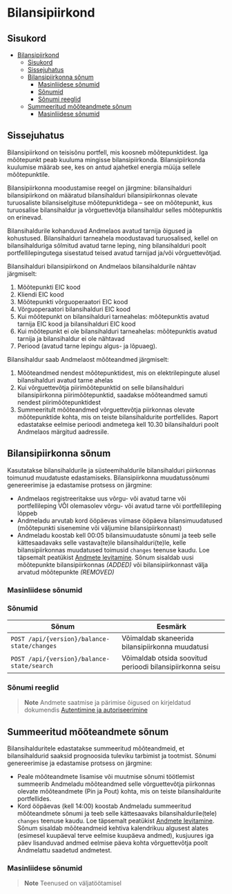 # Bilansipiirkond

## Sisukord

- [Bilansipiirkond](#bilansipiirkond)
  - [Sisukord](#sisukord)
  - [Sissejuhatus](#sissejuhatus)
  - [Bilansipiirkonna sõnum](#bilansipiirkonna-sõnum)
    - [Masinliidese sõnumid](#masinliidese-sõnumid)
    - [Sõnumid](#sõnumid)
    - [Sõnumi reeglid](#sõnumi-reeglid)
  - [Summeeritud mõõteandmete sõnum](#summeeritud-mõõteandmete-sõnum)
    - [Masinliidese sõnumid](#masinliidese-sõnumid-1)

## Sissejuhatus

Bilansipiirkond on teisisõnu portfell, mis koosneb mõõtepunktidest. Iga mõõtepunkt peab kuuluma mingisse bilansipiirkonda. Bilansipiirkonda kuulumise määrab see, kes on antud ajahetkel energia müüja sellele mõõtepunktile.

Bilansipiirkonna moodustamise reegel on järgmine: bilansihalduri bilansipiirkond on määratud bilansihalduri bilansipiirkonnas olevate turuosaliste bilansiselgituse mõõtepunktidega – see on mõõtepunkt, kus turuosalise bilansihaldur ja võrguettevõtja bilansihaldur selles mõõtepunktis on erinevad.

Bilansihaldurile kohanduvad Andmelaos avatud tarnija õigused ja kohustused. Bilansihalduri tarneahela moodustavad turuosalised, kellel on bilansihalduriga sõlmitud avatud tarne leping, ning bilansihalduri poolt portfellilepingutega sisestatud teised avatud tarnijad ja/või võrguettevõtjad.

Bilansihalduri bilansipiirkond on Andmelaos bilansihaldurile nähtav järgmiselt:

1. Mõõtepunkti EIC kood
2. Kliendi EIC kood
3. Mõõtepunkti võrguoperaatori EIC kood
4. Võrguoperaatori bilansihalduri EIC kood
5. Kui mõõtepunkt on bilansihalduri tarneahelas: mõõtepunktis avatud tarnija EIC kood ja bilansihalduri EIC kood
6. Kui mõõtepunkt ei ole bilansihalduri tarneahelas: mõõtepunktis avatud tarnija ja bilansihaldur ei ole nähtavad
7. Periood (avatud tarne lepingu algus- ja lõpuaeg).

Bilansihaldur saab Andmelaost mõõteandmed järgmiselt:

1. Mõõteandmed nendest mõõtepunktidest, mis on elektrilepingute alusel bilansihalduri avatud tarne ahelas
2. Kui võrguettevõtja piirimõõtepunktid on selle bilansihalduri bilansipiirkonna piirimõõtepunktid, saadakse mõõteandmed samuti nendest piirimõõtepunktidest
3. Summeeritult mõõteandmed võrguettevõtja piirkonnas olevate mõõtepunktide kohta, mis on teiste bilansihaldurite portfellides. Raport edastatakse eelmise perioodi andmetega kell 10.30 bilansihalduri poolt Andmelaos märgitud aadressile.

## Bilansipiirkonna sõnum

Kasutatakse bilansihaldurile ja süsteemihaldurile bilansihalduri piirkonnas toimunud muudatuste edastamiseks. Bilansipiirkonna muudatussõnumi genereerimise ja edastamise protsess on järgmine:

- Andmelaos registreeritakse uus võrgu- või avatud tarne või portfellileping VÕI olemasolev võrgu- või avatud tarne või portfellileping lõppeb
- Andmeladu arvutab kord ööpäevas viimase ööpäeva bilansimuudatused (mõõtepunkti sisenemine või väljumine bilansipiirkonnast)
- Andmeladu koostab kell 00:05 bilansimuudatuste sõnumi ja teeb selle kättesaadavaks selle vastava(te)le bilansihalduri(te)le, kelle bilansipiirkonnas muudatused toimusid `changes` teenuse kaudu. Loe täpsemalt peatükist [Andmete levitamine](30-andmete-levitamine.md). Sõnum sisaldab uusi mõõtepunkte bilansipiirkonnas *(ADDED)* või bilansipiirkonnast välja arvatud mõõtepunkte *(REMOVED)*

### Masinliidese sõnumid

### Sõnumid

| Sõnum | Eesmärk |
|-------|---------|
|`POST /api/{version}/balance-state/changes` | Võimaldab skaneerida bilansipiirkonna muudatusi |
|`POST /api/{version}/balance-state/search` | Võimaldab otsida soovitud perioodi bilansipiirkonna seisu |

### Sõnumi reeglid

> **Note**
> Andmete saatmise ja pärimise õigused on kirjeldatud dokumendis [Autentimine ja autoriseerimine](02-autentimine-ja-autoriseerimine.md)

## Summeeritud mõõteandmete sõnum

Bilansihalduritele edastatakse summeeritud mõõteandmeid, et bilansihaldurid saaksid prognoosida tuleviku tarbimist ja tootmist. Sõnumi genereerimise ja edastamise protsess on järgmine:

- Peale mõõteandmete lisamise või muutmise sõnumi töötlemist summeerib Andmeladu mõõteandmed selle võrguettevõtja piirkonnas olevate mõõteandmete (Pin ja Pout) kohta, mis on teiste bilansihaldurite portfellides.
- Kord ööpäevas (kell 14:00) koostab Andmeladu summeeritud mõõteandmete sõnumi ja teeb selle kättesaavaks bilansihaldurile(tele) `changes` teenuse kaudu. Loe täpsemalt peatükist [Andmete levitamine](30-andmete-levitamine.md). Sõnum sisaldab mõõteandmeid kehtiva kalendrikuu algusest alates (esimesel kuupäeval terve eelmise kuupäeva andmed), kusjuures iga päev lisanduvad andmed eelmise päeva kohta võrguettevõtja poolt Andmelattu saadetud andmetest.

### Masinliidese sõnumid

> **Note**
> Teenused on väljatöötamisel